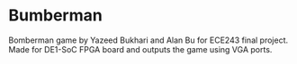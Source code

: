 # Bumberman
Bomberman game by Yazeed Bukhari and Alan Bu for ECE243 final project.
Made for DE1-SoC FPGA board and outputs the game using VGA ports.
